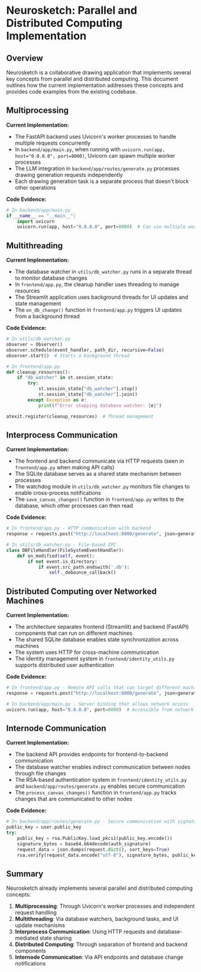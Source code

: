 # Neurosketch: Parallel and Distributed Computing Implementation

## Overview

Neurosketch is a collaborative drawing application that implements several key concepts from parallel and distributed computing. This document outlines how the current implementation addresses these concepts and provides code examples from the existing codebase.

## Multiprocessing

**Current Implementation:**
- The FastAPI backend uses Uvicorn's worker processes to handle multiple requests concurrently
- In `backend/app/main.py`, when running with `uvicorn.run(app, host="0.0.0.0", port=8000)`, Uvicorn can spawn multiple worker processes
- The LLM integration in `backend/app/routes/generate.py` processes drawing generation requests independently
- Each drawing generation task is a separate process that doesn't block other operations

**Code Evidence:**
```python
# In backend/app/main.py
if __name__ == "__main__":
    import uvicorn
    uvicorn.run(app, host="0.0.0.0", port=8000)  # Can use multiple workers
```

## Multithreading

**Current Implementation:**
- The database watcher in `utils/db_watcher.py` runs in a separate thread to monitor database changes
- In `frontend/app.py`, the cleanup handler uses threading to manage resources
- The Streamlit application uses background threads for UI updates and state management
- The `on_db_change()` function in `frontend/app.py` triggers UI updates from a background thread

**Code Evidence:**
```python
# In utils/db_watcher.py
observer = Observer()
observer.schedule(event_handler, path_dir, recursive=False)
observer.start()  # Starts a background thread

# In frontend/app.py
def cleanup_resources():
    if "db_watcher" in st.session_state:
        try:
            st.session_state["db_watcher"].stop()
            st.session_state["db_watcher"].join()
        except Exception as e:
            print(f"Error stopping database watcher: {e}")

atexit.register(cleanup_resources)  # Thread management
```

## Interprocess Communication

**Current Implementation:**
- The frontend and backend communicate via HTTP requests (seen in `frontend/app.py` when making API calls)
- The SQLite database serves as a shared state mechanism between processes
- The watchdog module in `utils/db_watcher.py` monitors file changes to enable cross-process notifications
- The `save_canvas_changes()` function in `frontend/app.py` writes to the database, which other processes can then read

**Code Evidence:**
```python
# In frontend/app.py - HTTP communication with backend
response = requests.post("http://localhost:8000/generate", json=generate_request_obj, headers=headers)

# In utils/db_watcher.py - File-based IPC
class DBFileHandler(FileSystemEventHandler):
    def on_modified(self, event):
        if not event.is_directory:
            if event.src_path.endswith('.db'):
                self._debounce_callback()
```

## Distributed Computing over Networked Machines

**Current Implementation:**
- The architecture separates frontend (Streamlit) and backend (FastAPI) components that can run on different machines
- The shared SQLite database enables state synchronization across machines
- The system uses HTTP for cross-machine communication
- The identity management system in `frontend/identity_utils.py` supports distributed user authentication

**Code Evidence:**
```python
# In frontend/app.py - Remote API calls that can target different machines
response = requests.post("http://localhost:8000/generate", json=generate_request_obj, headers=headers)

# In backend/app/main.py - Server binding that allows network access
uvicorn.run(app, host="0.0.0.0", port=8000)  # Accessible from network
```

## Internode Communication

**Current Implementation:**
- The backend API provides endpoints for frontend-to-backend communication
- The database watcher enables indirect communication between nodes through file changes
- The RSA-based authentication system in `frontend/identity_utils.py` and `backend/app/routes/generate.py` enables secure communication
- The `process_canvas_changes()` function in `frontend/app.py` tracks changes that are communicated to other nodes

**Code Evidence:**
```python
# In backend/app/routes/generate.py - Secure communication with signature verification
public_key = user.public_key
try:
    public_key = rsa.PublicKey.load_pkcs1(public_key.encode())
    signature_bytes = base64.b64decode(auth_signature)
    request_data = json.dumps(request.dict(), sort_keys=True)
    rsa.verify(request_data.encode("utf-8"), signature_bytes, public_key)
```

## Summary

Neurosketch already implements several parallel and distributed computing concepts:

1. **Multiprocessing**: Through Uvicorn's worker processes and independent request handling
2. **Multithreading**: Via database watchers, background tasks, and UI update mechanisms
3. **Interprocess Communication**: Using HTTP requests and database-mediated state sharing
4. **Distributed Computing**: Through separation of frontend and backend components
5. **Internode Communication**: Via API endpoints and database change notifications


